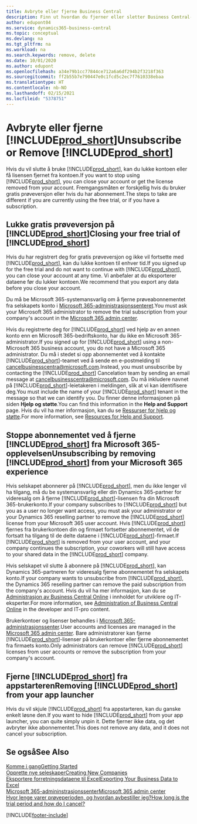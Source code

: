 ```yaml
---
title: Avbryte eller fjerne Business Central
description: Finn ut hvordan du fjerner eller sletter Business Central-opplevelsen hvis du har et prøveversjonsabonnement, eller hvis du har et betalt abonnement.
author: edupont04
ms.service: dynamics365-business-central
ms.topic: conceptual
ms.devlang: na
ms.tgt_pltfrm: na
ms.workload: na
ms.search.keywords: remove, delete
ms.date: 10/01/2020
ms.author: edupont
ms.openlocfilehash: a34e79b1cc77844ce712a6a6df294b2f3218f363
ms.sourcegitcommit: ff2b55b7e790447e0c1fcd5c2ec7f7610338ebaa
ms.translationtype: HT
ms.contentlocale: nb-NO
ms.lasthandoff: 02/15/2021
ms.locfileid: "5378751"
---
```

# <a name="unsubscribe-or-remove-prod_short"></a><span data-ttu-id="168f2-103">Avbryte eller fjerne [!INCLUDE[prod_short](includes/prod_short.md)]</span><span class="sxs-lookup"><span data-stu-id="168f2-103">Unsubscribe or Remove [!INCLUDE[prod_short](includes/prod_short.md)]</span></span>

<span data-ttu-id="168f2-104">Hvis du vil slutte å bruke [!INCLUDE[prod_short](includes/prod_short.md)], kan du lukke kontoen eller få lisensen fjernet fra kontoen.</span><span class="sxs-lookup"><span data-stu-id="168f2-104">If you want to stop using [!INCLUDE[prod_short](includes/prod_short.md)], you can close your account or get the license removed from your account.</span></span> <span data-ttu-id="168f2-105">Fremgangsmåten er forskjellig hvis du bruker gratis prøveversjon eller hvis du har abonnement.</span><span class="sxs-lookup"><span data-stu-id="168f2-105">The steps to take are different if you are currently using the free trial, or if you have a subscription.</span></span>  

## <a name="closing-your-free-trial-of-prod_short"></a><span data-ttu-id="168f2-106">Lukke gratis prøveversjon på [!INCLUDE[prod_short](includes/prod_short.md)]</span><span class="sxs-lookup"><span data-stu-id="168f2-106">Closing your free trial of [!INCLUDE[prod_short](includes/prod_short.md)]</span></span>

<span data-ttu-id="168f2-107">Hvis du har registrert deg for gratis prøveversjon og ikke vil fortsette med [!INCLUDE[prod_short](includes/prod_short.md)], kan du lukke kontoen til enhver tid.</span><span class="sxs-lookup"><span data-stu-id="168f2-107">If you signed up for the free trial and do not want to continue with [!INCLUDE[prod_short](includes/prod_short.md)], you can close your account at any time.</span></span> <span data-ttu-id="168f2-108">Vi anbefaler at du eksporterer dataene før du lukker kontoen.</span><span class="sxs-lookup"><span data-stu-id="168f2-108">We recommend that you export any data before you close your account.</span></span> 

<span data-ttu-id="168f2-109">Du må be Microsoft 365-systemansvarlig om å fjerne prøveabonnementet fra selskapets konto i [Microsoft 365-administrasjonssenteret](https://admin.microsoft.com/).</span><span class="sxs-lookup"><span data-stu-id="168f2-109">You must ask your Microsoft 365 administrator to remove the trial subscription from your company's account in the [Microsoft 365 admin center](https://admin.microsoft.com/).</span></span>  

<span data-ttu-id="168f2-110">Hvis du registrerte deg for [!INCLUDE[prod_short](includes/prod_short.md)] ved hjelp av en annen konto enn en Microsoft 365-bedriftskonto, har du ikke en Microsoft 365-administrator.</span><span class="sxs-lookup"><span data-stu-id="168f2-110">If you signed up for [!INCLUDE[prod_short](includes/prod_short.md)] using a non-Microsoft 365 business account, you do not have a Microsoft 365 administrator.</span></span> <span data-ttu-id="168f2-111">Du må i stedet si opp abonnementet ved å kontakte [!INCLUDE[prod_short](includes/prod_short.md)]-teamet ved å sende en e-postmelding til [cancelbusinesscentra@microsoft.com](mailto:cancelbusinesscentra@microsoft.com).</span><span class="sxs-lookup"><span data-stu-id="168f2-111">Instead, you must unsubscribe by contacting the [!INCLUDE[prod_short](includes/prod_short.md)] Cancelation team by sending an email message at [cancelbusinesscentra@microsoft.com](mailto:cancelbusinesscentra@microsoft.com).</span></span> <span data-ttu-id="168f2-112">Du må inkludere navnet på [!INCLUDE[prod_short](includes/prod_short.md)]-leietakeren i meldingen, slik at vi kan identifisere deg.</span><span class="sxs-lookup"><span data-stu-id="168f2-112">You must include the name of your [!INCLUDE[prod_short](includes/prod_short.md)] tenant in the message so that we can identify you.</span></span> <span data-ttu-id="168f2-113">Du finner denne informasjonen på siden **Hjelp og støtte**.</span><span class="sxs-lookup"><span data-stu-id="168f2-113">You can find this information in the **Help and Support** page.</span></span> <span data-ttu-id="168f2-114">Hvis du vil ha mer informasjon, kan du se [Ressurser for hjelp og støtte](product-help-and-support.md).</span><span class="sxs-lookup"><span data-stu-id="168f2-114">For more information, see [Resources for Help and Support](product-help-and-support.md).</span></span>  

## <a name="unsubscribing-by-removing-prod_short-from-your-microsoft-365-experience"></a><span data-ttu-id="168f2-115">Stoppe abonnementet ved å fjerne [!INCLUDE[prod_short](includes/prod_short.md)] fra Microsoft 365-opplevelsen</span><span class="sxs-lookup"><span data-stu-id="168f2-115">Unsubscribing by removing [!INCLUDE[prod_short](includes/prod_short.md)] from your Microsoft 365 experience</span></span>

<span data-ttu-id="168f2-116">Hvis selskapet abonnerer på [!INCLUDE[prod_short](includes/prod_short.md)], men du ikke lenger vil ha tilgang, må du be systemansvarlig eller din Dynamics 365-partner for videresalg om å fjerne [!INCLUDE[prod_short](includes/prod_short.md)]-lisensen fra din Microsoft 365-brukerkonto.</span><span class="sxs-lookup"><span data-stu-id="168f2-116">If your company subscribes to [!INCLUDE[prod_short](includes/prod_short.md)] but you as a user no longer want access, you must ask your administrator or your Dynamics 365 reselling partner to remove the [!INCLUDE[prod_short](includes/prod_short.md)] license from your Microsoft 365 user account.</span></span> <span data-ttu-id="168f2-117">Hvis [!INCLUDE[prod_short](includes/prod_short.md)] fjernes fra brukerkontoen din og firmaet fortsetter abonnementet, vil de fortsatt ha tilgang til de delte dataene i [!INCLUDE[prod_short](includes/prod_short.md)]-firmaet.</span><span class="sxs-lookup"><span data-stu-id="168f2-117">If [!INCLUDE[prod_short](includes/prod_short.md)] is removed from your user account, and your company continues the subscription, your coworkers will still have access to your shared data in the [!INCLUDE[prod_short](includes/prod_short.md)] company.</span></span>  

<span data-ttu-id="168f2-118">Hvis selskapet vil slutte å abonnere på [!INCLUDE[prod_short](includes/prod_short.md)], kan Dynamics 365-partneren for videresalg fjerne abonnementet fra selskapets konto.</span><span class="sxs-lookup"><span data-stu-id="168f2-118">If your company wants to unsubscribe from [!INCLUDE[prod_short](includes/prod_short.md)], the Dynamics 365 reselling partner can remove the paid subscription from the company's account.</span></span> <span data-ttu-id="168f2-119">Hvis du vil ha mer informasjon, kan du se [Administrasjon av Business Central Online](/dynamics365/business-central/dev-itpro/administration/tenant-administration) i innholdet for utviklere og IT-eksperter.</span><span class="sxs-lookup"><span data-stu-id="168f2-119">For more information, see [Administration of Business Central Online](/dynamics365/business-central/dev-itpro/administration/tenant-administration) in the developer and IT-pro content.</span></span>  

<span data-ttu-id="168f2-120">Brukerkontoer og lisenser behandles i [Microsoft 365-administrasjonssenter](https://admin.microsoft.com/).</span><span class="sxs-lookup"><span data-stu-id="168f2-120">User accounts and licenses are managed in the [Microsoft 365 admin center](https://admin.microsoft.com/).</span></span> <span data-ttu-id="168f2-121">Bare administratorer kan fjerne [!INCLUDE[prod_short](includes/prod_short.md)]-lisenser på brukerkontoer eller fjerne abonnementet fra firmaets konto.</span><span class="sxs-lookup"><span data-stu-id="168f2-121">Only administrators can remove [!INCLUDE[prod_short](includes/prod_short.md)] licenses from user accounts or remove the subscription from your company's account.</span></span>  

## <a name="removing-prod_short-from-your-app-launcher"></a><span data-ttu-id="168f2-122">Fjerne [!INCLUDE[prod_short](includes/prod_short.md)] fra appstarteren</span><span class="sxs-lookup"><span data-stu-id="168f2-122">Removing [!INCLUDE[prod_short](includes/prod_short.md)] from your app launcher</span></span>
<span data-ttu-id="168f2-123">Hvis du vil skjule [!INCLUDE[prod_short](includes/prod_short.md)] fra appstarteren, kan du ganske enkelt løsne den.</span><span class="sxs-lookup"><span data-stu-id="168f2-123">If you want to hide [!INCLUDE[prod_short](includes/prod_short.md)] from your app launcher, you can quite simply unpin it.</span></span> <span data-ttu-id="168f2-124">Dette fjerner ikke data, og det avbryter ikke abonnementet.</span><span class="sxs-lookup"><span data-stu-id="168f2-124">This does not remove any data, and it does not cancel your subscription.</span></span>  

## <a name="see-also"></a><span data-ttu-id="168f2-125">Se også</span><span class="sxs-lookup"><span data-stu-id="168f2-125">See Also</span></span>
[<span data-ttu-id="168f2-126">Komme i gang</span><span class="sxs-lookup"><span data-stu-id="168f2-126">Getting Started</span></span>](product-get-started.md)  
[<span data-ttu-id="168f2-127">Opprette nye seleskaper</span><span class="sxs-lookup"><span data-stu-id="168f2-127">Creating New Companies</span></span>](about-new-company.md)  
[<span data-ttu-id="168f2-128">Eksportere forretningsdataene til Excel</span><span class="sxs-lookup"><span data-stu-id="168f2-128">Exporting Your Business Data to Excel</span></span>](about-export-data.md)  
[<span data-ttu-id="168f2-129">Microsoft 365-admininstrasjonssenter</span><span class="sxs-lookup"><span data-stu-id="168f2-129">Microsoft 365 admin center</span></span>](https://admin.microsoft.com/)  
[<span data-ttu-id="168f2-130">Hvor lenge varer prøveperioden, og hvordan avbestiller jeg?</span><span class="sxs-lookup"><span data-stu-id="168f2-130">How long is the trial period and how do I cancel?</span></span>](https://community.dynamics.com/business/b/financials/archive/2016/11/28/how-long-is-the-trial-period-and-how-do-i-cancel)  


[!INCLUDE[footer-include](includes/footer-banner.md)]